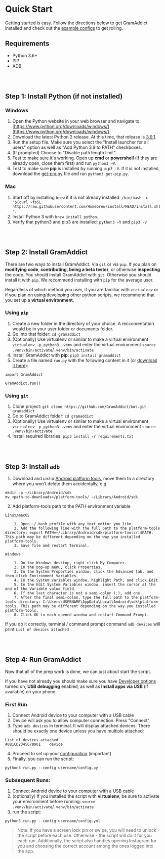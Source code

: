 # Quick Start

Getting started is easy. Follow the directions below to get GramAddict installed and check out the [example configs](examples.md) to get rolling.

## Requirements

- Python 3.6+
- PIP
- ADB

<br /><br />

## Step 1: Install Python (if not installed)

### Windows

1. Open the Python website in your web browser and navigate to: [https://www.python.org/downloads/windows/](https://www.python.org/downloads/windows/).
2. Download the latest Python 3 release. At this time, that release is [3.9.1](https://www.python.org/downloads/release/python-391/).
3. Run the setup file. Make sure you select the "Install launcher for all users" option as well as "Add Python 3.9 to PATH" checkboxes.
4. (If prompted) Choose to "Disable path length limit".
5. Test to make sure it's working. Open up **cmd** or **powershell** (if they are already open, close them first) and run `python3 –V`.
6. Test to make sure **pip** is installed by running `pip3 -V`. If it is not installed, download the [get-pip.py](https://bootstrap.pypa.io/get-pip.py) file and run `python3 get-pip.py`.


### Mac

1. Start off by installing `brew` if it is not already installed: `/bin/bash -c "$(curl -fsSL https://raw.githubusercontent.com/Homebrew/install/HEAD/install.sh)"`.
2. Install Python 3 with `brew install python`.
3. Verify that python3 and pip3 are installed: `python3 –V` and `pip3 -V`

<br /><br />

## Step 2: Install GramAddict

There are two ways to install GramAddict. Via `git` or via `pip`. If you plan on **modifying code**, **contributing**, **being a beta tester**, or otherwise **inspecting** the code. You should install GramAddict with `git`. Otherwise you should install it with `pip`. We recommend installing with `pip` for the average user. 

Regardless of which method you user, if you are familiar with `virtualenv` or if you plan on using/developing other python scripts, we recommend that you set up a **virtual environment**.

### Using `pip`

1. Create a new folder in the directory of your choice. A reccomentation would be in your user folder or documents folder.
2. Go into that folder: `cd gramaddict`
3. (Optionally) Use virtualenv or similar to make a virtual environment `virtualenv -p python3 .venv` and enter the virtual environment `source .venv/bin/activate`/`.venv/bin/activate`
4. Install GramAddict with **pip**: `pip3 install gramaddict`
5. Create a file named `run.py` with the following content in it (or [download it here](https://raw.githubusercontent.com/GramAddict/bot/master/run.py)): 

```
import GramAddict

GramAddict.run()
```


### Using `git`

1. Clone project: `git clone https://github.com/GramAddict/bot.git gramaddict`
2. Go to GramAddict folder: `cd gramaddict`
3. (Optionally) Use virtualenv or similar to make a virtual environment `virtualenv -p python3 .venv` and enter the virtual environment `source .venv/bin/activate`
4. Install required libraries: `pip3 install -r requirements.txt`

<br /><br />

## Step 3: Install `adb`

1. Download and unzip [Android platform tools](https://developer.android.com/studio/releases/platform-tools), move them to a directory where you won't delete them accidentally, e.g.
```
mkdir -p ~/Library/Android/sdk
mv <path-to-downloads>/platform-tools/ ~/Library/Android/sdk
```
2. Add platform-tools path to the PATH environment variable

```
Linux/macOS

    1. Open ~/.bash_profile with any text editor you like.
    2. Add the following line with the full path to the platform-tools directory: export PATH=~/Library/Android/sdk/platform-tools/:$PATH. This path may be different depending on the way you installed platform-tools.
    3. Save file and restart Terminal.

Windows

    1. On the Windows desktop, right-click My Computer.
    2. In the pop-up menu, click Properties.
    3. In the System Properties window, click the Advanced tab, and then click Environment Variables.
    4. In the System Variables window, highlight Path, and click Edit.
    5. In the Edit System Variables window, insert the cursor at the end of the Variable value field.
    6. If the last character is not a semi-colon (;), add one.
    7. After the final semi-colon, type the full path to the platform-tools directory: C:\Users\USERNAME\AppData\Local\Android\sdk\platform-tools. This path may be different depending on the way you installed platform-tools.
    8. Click OK in each opened window and restart Command Prompt.
```

If you do it correctly, terminal / command prompt command `adb devices` will print `List of devices attached`

<br /><br />

## Step 4: Run GramAddict

Now that all of the prep work is done, we can just about start the script. 

If you have not already you should make sure you have [Developer options](https://developer.android.com/studio/debug/dev-options#enable) turned on, **USB debugging** enabled, as well as **Install apps via USB** (if available) on your phone. 


### First Run
1. Connect Android device to your computer with a USB cable
2. Device will ask you to allow computer connection. Press "Connect"
3. Type `adb devices` in terminal. It will display attached devices. There should be exactly one device unless you have multiple attached:
```
List of devices attached
A0B1CD2345678901	device
```
4. Proceed to set up your [configuration](configuration.md) (important).
5. Finally, you can run the script: 
```
python3 run.py --config username/config.py
```

### Subsequent Runs:
1. Connect Android device to your computer with a USB cable
2. (optionally) If you installed the script with **virtualenv**, be sure to activate your environment before running: `source .venv/bin/activate`/`.venv/bin/activate`
3. run the script: 
```
python3 run.py --config username/config.yml
```

> Note: If you have a screen lock pin or swipe, you will need to unlock the script before each use. Otherwise - the script will do it for you each run. Additionally, the script also handles opening Instagram for you and choosing the correct account among the ones logged into the app.

